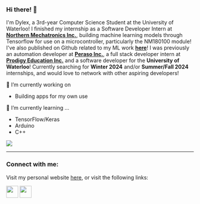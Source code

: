 ### Hi there! 👋

I'm Dylex, a 3rd-year Computer Science Student at the University of Waterloo! I finished my internship as a Software Developer Intern at [**Northern Mechatronics Inc.**](https://github.com/NorthernMechatronics), building machine learning models through Tensorflow for use on a microcontroller, particularly the NM180100 module! I've also published on Github related to my ML work [**here**](https://github.com/NorthernMechatronics/tflm_digits)! I was previously an automation developer at [**Peraso Inc.**](https://perasoinc.com/), a full stack developer intern at [**Prodigy Education Inc.**](https://www.prodigygame.com/main-en/) and a software developer for the **University of Waterloo**! Currently searching for **Winter 2024** and/or **Summer/Fall 2024** internships, and would love to network with other aspiring developers!

🔭 I’m currently working on
- Building apps for my own use

🌱 I’m currently learning ...
- TensorFlow/Keras
- Arduino
- C++

![](https://komarev.com/ghpvc/?username=dylex-suan)

-----

### Connect with me:

Visit my personal website [here](https://www.dylexsuan.com), or visit the following links:

<div>
  <a href="https://www.linkedin.com/in/dylex-suan"><img height="32" width="32" src="https://cdn.jsdelivr.net/npm/simple-icons@v6/icons/linkedin.svg" /></a>
  <a href="https://github.com/dylex-suan"><img height="32" width="32" src="https://cdn.jsdelivr.net/npm/simple-icons@v6/icons/github.svg" /></a>
</div>

<!--
**dylex-suan/dylex-suan** is a ✨ _special_ ✨ repository because its `README.md` (this file) appears on your GitHub profile.

Here are some ideas to get you started:

- 🔭 I’m currently working on ...
- 🌱 I’m currently learning ...
- 👯 I’m looking to collaborate on ...
- 🤔 I’m looking for help with ...
- 💬 Ask me about ...
- 📫 How to reach me: ...
- 😄 Pronouns: ...
- ⚡ Fun fact: ...
-->
